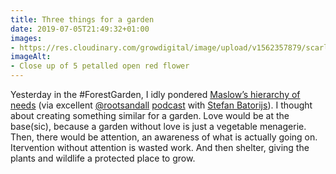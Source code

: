 ```yaml
---
title: Three things for a garden
date: 2019-07-05T21:49:32+01:00
images: 
- https://res.cloudinary.com/growdigital/image/upload/v1562357879/scarlet-pimpernel-267B7D34.jpg
imageAlt: 
- Close up of 5 petalled open red flower 
---
```


Yesterday in the #ForestGarden, I idly pondered [Maslow’s hierarchy of needs](https://en.wikipedia.org/wiki/Maslow's_hierarchy_of_needs) (via excellent [@rootsandall](https://mobile.twitter.com/rootsandall) [podcast](https://rootsandall.co.uk/portfolio-item/episode-26-forest-bathing-with-stefan-batorijs/) with [Stefan Batorijs](http://natureandtherapy.co.uk)). I thought about creating something similar for a garden. Love would be at the base(sic), because a garden without love is just a vegetable menagerie. Then, there would be attention, an awareness of what is actually going on. Itervention without attention is wasted work. And then shelter, giving the plants and wildlife a protected place to grow.
